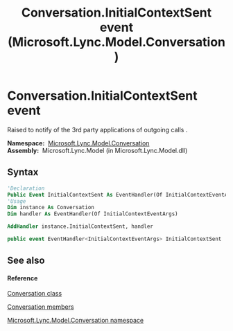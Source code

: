 ﻿---
title: Conversation.InitialContextSent event (Microsoft.Lync.Model.Conversation)
TOCTitle: InitialContextSent event
ms:assetid: E:Microsoft.Lync.Model.Conversation.Conversation.InitialContextSent_DI_3_UC_OCS14MrefLyncWPF
ms:mtpsurl: https://msdn.microsoft.com/en-us/library/microsoft.lync.model.conversation.conversation.initialcontextsent_di_3_uc_ocs14mreflyncwpf(v=office.15)
ms:contentKeyID: 48588622
ms.date: 07/28/2014
mtps_version: v=office.15
f1_keywords:
- Microsoft.Lync.Model.Conversation.Conversation.InitialContextSent
dev_langs:
- CSharp
- JScript
- VB
- other
---

# Conversation.InitialContextSent event

Raised to notify of the 3rd party applications of outgoing calls .

**Namespace:**  [Microsoft.Lync.Model.Conversation](microsoft-lync-model-conversation-namespace_2.md)  
**Assembly:**  Microsoft.Lync.Model (in Microsoft.Lync.Model.dll)

## Syntax

``` vb
'Declaration
Public Event InitialContextSent As EventHandler(Of InitialContextEventArgs)
'Usage
Dim instance As Conversation
Dim handler As EventHandler(Of InitialContextEventArgs)

AddHandler instance.InitialContextSent, handler
```

``` csharp
public event EventHandler<InitialContextEventArgs> InitialContextSent
```

## See also

#### Reference

[Conversation class](conversation-class-microsoft-lync-model-conversation_2.md)

[Conversation members](conversation-members-microsoft-lync-model-conversation_2.md)

[Microsoft.Lync.Model.Conversation namespace](microsoft-lync-model-conversation-namespace_2.md)

